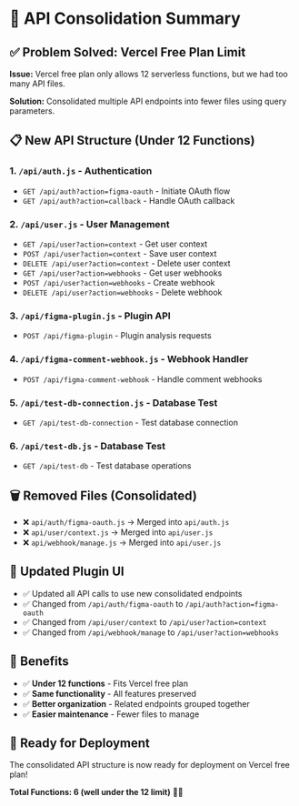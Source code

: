 # 🔧 API Consolidation Summary

## ✅ **Problem Solved: Vercel Free Plan Limit**

**Issue:** Vercel free plan only allows 12 serverless functions, but we had too many API files.

**Solution:** Consolidated multiple API endpoints into fewer files using query parameters.

## 📋 **New API Structure (Under 12 Functions)**

### **1. `/api/auth.js` - Authentication**
- `GET /api/auth?action=figma-oauth` - Initiate OAuth flow
- `GET /api/auth?action=callback` - Handle OAuth callback

### **2. `/api/user.js` - User Management**
- `GET /api/user?action=context` - Get user context
- `POST /api/user?action=context` - Save user context
- `DELETE /api/user?action=context` - Delete user context
- `GET /api/user?action=webhooks` - Get user webhooks
- `POST /api/user?action=webhooks` - Create webhook
- `DELETE /api/user?action=webhooks` - Delete webhook

### **3. `/api/figma-plugin.js` - Plugin API**
- `POST /api/figma-plugin` - Plugin analysis requests

### **4. `/api/figma-comment-webhook.js` - Webhook Handler**
- `POST /api/figma-comment-webhook` - Handle comment webhooks

### **5. `/api/test-db-connection.js` - Database Test**
- `GET /api/test-db-connection` - Test database connection

### **6. `/api/test-db.js` - Database Test**
- `GET /api/test-db` - Test database operations

## 🗑️ **Removed Files (Consolidated)**
- ❌ `api/auth/figma-oauth.js` → Merged into `api/auth.js`
- ❌ `api/user/context.js` → Merged into `api/user.js`
- ❌ `api/webhook/manage.js` → Merged into `api/user.js`

## 🔄 **Updated Plugin UI**
- ✅ Updated all API calls to use new consolidated endpoints
- ✅ Changed from `/api/auth/figma-oauth` to `/api/auth?action=figma-oauth`
- ✅ Changed from `/api/user/context` to `/api/user?action=context`
- ✅ Changed from `/api/webhook/manage` to `/api/user?action=webhooks`

## 🎯 **Benefits**
- ✅ **Under 12 functions** - Fits Vercel free plan
- ✅ **Same functionality** - All features preserved
- ✅ **Better organization** - Related endpoints grouped together
- ✅ **Easier maintenance** - Fewer files to manage

## 🚀 **Ready for Deployment**
The consolidated API structure is now ready for deployment on Vercel free plan!

**Total Functions: 6 (well under the 12 limit)** 🎨✨
